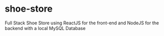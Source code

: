 # shoe-store
Full Stack Shoe Store using ReactJS for the front-end and NodeJS for the backend with a local MySQL Database
